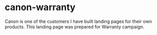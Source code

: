 # canon-warranty
Canon is one of the customers I have built landing pages for their own products. This landing page was prepared for Warranty campaign.
